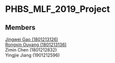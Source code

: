 # PHBS_MLF_2019_Project  
## Members 
[Jingwei Gao (1801213126)](https://github.com/LobbyBoy-Dray)  
[Rongxin Ouyang (1801213136)](https://github.com/oyrx)  
Zimin Chen (1801212832)  
Yingjie Jiang (1901212596)  
